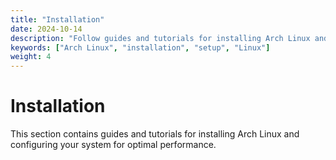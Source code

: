 ```yaml
---
title: "Installation"
date: 2024-10-14
description: "Follow guides and tutorials for installing Arch Linux and configuring your system."
keywords: ["Arch Linux", "installation", "setup", "Linux"]
weight: 4
---
```


# Installation

This section contains guides and tutorials for installing Arch Linux and configuring your system for optimal performance.
